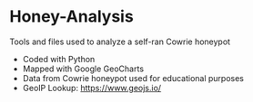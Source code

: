 # Honey-Analysis
Tools and files used to analyze a self-ran Cowrie honeypot
- Coded with Python
- Mapped with Google GeoCharts
- Data from Cowrie honeypot used for educational purposes
- GeoIP Lookup: https://www.geojs.io/
